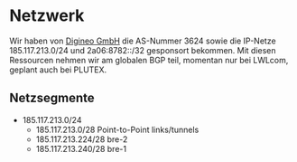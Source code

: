 # Netzwerk

Wir haben von [Digineo GmbH](https://digineo.de) die AS-Nummer 3624 sowie die IP-Netze 185.117.213.0/24 und 2a06:8782::/32 gesponsort bekommen. Mit diesen Ressourcen nehmen wir am globalen BGP teil, momentan nur bei LWLcom, geplant auch bei PLUTEX.

## Netzsegmente

* 185.117.213.0/24
  * 185.117.213.0/28 Point-to-Point links/tunnels
  * 185.117.213.224/28 bre-2
  * 185.117.213.240/28 bre-1